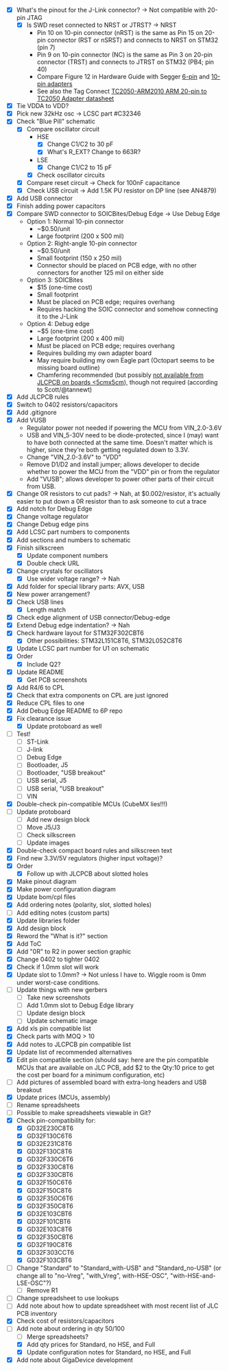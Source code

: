 - [x] What's the pinout for the J-Link connector? -> Not compatible with 20-pin JTAG
  - [x] Is SWD reset connected to NRST or JTRST? -> NRST
    - Pin 10 on 10-pin connector (nRST) is the same as Pin 15 on 20-pin connector (RST or nSRST) and connects to NRST on STM32 (pin 7)
    - Pin 9 on 10-pin connector (NC) is the same as Pin 3 on 20-pin connector (TRST) and connects to JTRST on STM32 (PB4; pin 40)
    - Compare Figure 12 in Hardware Guide with Segger [6-pin](https://www.segger.com/products/debug-probes/j-link/accessories/adapters/6-pin-needle-adapter/) and [10-pin adapters](https://www.segger.com/products/debug-probes/j-link/accessories/adapters/10-pin-needle-adapter/)
    - See also the Tag Connect [TC2050-ARM2010 ARM 20-pin to TC2050 Adapter datasheet](https://www.tag-connect.com/wp-content/uploads/bsk-pdf-manager/TC2050-ARM2010_18.pdf)
- [x] Tie VDDA to VDD?
- [x] Pick new 32kHz osc -> LCSC part #C32346
- [x] Check "Blue Pill" schematic
  - [x] Compare oscillator circuit
    - HSE
      - [x] Change C1/C2 to 30 pF
      - [x] What's R_EXT? Change to 663R?
    - LSE
      - [x] Change C1/C2 to 15 pF
    - [x] Check oscillator circuits
  - [x] Compare reset circuit -> Check for 100nF capacitance
  - [x] Check USB circuit -> Add 1.5K PU resistor on DP line (see AN4879)
- [x] Add USB connector
- [x] Finish adding power capacitors
- [x] Compare SWD connector to SOICBites/Debug Edge -> Use Debug Edge
  - Option 1: Normal 10-pin connector
    - ~$0.50/unit
    - Large footprint (200 x 500 mil)
  - Option 2: Right-angle 10-pin connector
    - ~$0.50/unit
    - Small footprint (150 x 250 mil)
    - Connector should be placed on PCB edge, with no other connectors for another 125 mil on either side
  - Option 3: SOICBites
    - $15 (one-time cost)
    - Small footprint
    - Must be placed on PCB edge; requires overhang
    - Requires hacking the SOIC connector and somehow connecting it to the J-Link
  - Option 4: Debug edge
    - ~$5 (one-time cost)
    - Large footprint (200 x 400 mil)
    - Must be placed on PCB edge; requires overhang
    - Requires building my own adapter board
    - May require building my own Eagle part (Octopart seems to be missing board outline)
    - Chamfering recommended (but possibly [not available from JLCPCB on boards <5cmx5cm](https://jlcpcb.com/quote/pcbOrderFaq/Gold%20Fingers)), though not required (according to Scott/@tannewt)
- [x] Add JLCPCB rules
- [x] Switch to 0402 resistors/capacitors
- [x] Add .gitignore
- [x] Add VUSB
  - Regulator power not needed if powering the MCU from VIN_2.0-3.6V
  - USB and VIN_5-30V need to be diode-protected, since I (may) want to have both connected at the same time. Doesn't matter which is higher, since they're both getting regulated down to 3.3V.
  - Change "VIN_2.0-3.6V" to "VDD"
  - Remove D1/D2 and install jumper; allows developer to decide whether to power the MCU from the "VDD" pin or from the regulator
  - Add "VUSB"; allows developer to power other parts of their circuit from USB.
- [x] Change 0R resistors to cut pads? -> Nah, at $0.002/resistor, it's actually easier to put down a 0R resistor than to ask someone to cut a trace
- [x] Add notch for Debug Edge
- [x] Change voltage regulator
- [x] Change Debug edge pins
- [x] Add LCSC part numbers to components
- [x] Add sections and numbers to schematic
- [x] Finish silkscreen
  - [x] Update component numbers
  - [x] Double check URL
- [x] Change crystals for oscillators
  - [x] Use wider voltage range? -> Nah
- [x] Add folder for special library parts: AVX, USB
- [x] New power arrangement?
- [x] Check USB lines
  - [x] Length match
- [x] Check edge alignment of USB connector/Debug-edge
- [x] Extend Debug edge indentation? -> Nah
- [x] Check hardware layout for STM32F302CBT6
  - [x] Other possibilities: STM32L151C8T6, STM32L052C8T6
- [x] Update LCSC part number for U1 on schematic
- [x] Order
  - [x] Include Q2?
- [x] Update README
  - [x] Get PCB screenshots
- [x] Add R4/6 to CPL
- [x] Check that extra components on CPL are just ignored
- [x] Reduce CPL files to one
- [x] Add Debug Edge README to 6P repo
- [x] Fix clearance issue
  - [x] Update protoboard as well
- [ ] Test!
  - [ ] ST-Link
  - [ ] J-link
  - [ ] Debug Edge
  - [ ] Bootloader, J5
  - [ ] Bootloader, "USB breakout"
  - [ ] USB serial, J5
  - [ ] USB serial, "USB breakout"
  - [ ] VIN
- [x] Double-check pin-compatible MCUs (CubeMX lies!!!)
- [ ] Update protoboard
  - [ ] Add new design block
  - [ ] Move J5/J3
  - [ ] Check silkscreen
  - [ ] Update images
- [x] Double-check compact board rules and silkscreen text
- [x] Find new 3.3V/5V regulators (higher input voltage)?
- [x] Order
  - [x] Follow up with JLCPCB about slotted holes
- [x] Make pinout diagram
- [x] Make power configuration diagram
- [x] Update bom/cpl files
- [x] Add ordering notes (polarity, slot, slotted holes)
- [ ] Add editing notes (custom parts)
- [x] Update libraries folder
- [x] Add design block
- [x] Reword the "What is it?" section
- [x] Add ToC
- [x] Add "0R" to R2 in power section graphic
- [x] Change 0402 to tighter 0402
- [x] Check if 1.0mm slot will work
- [x] Update slot to 1.0mm? -> Not unless I have to. Wiggle room is 0mm under worst-case conditions.
- [ ] Update things with new gerbers
  - [ ] Take new screenshots
  - [ ] Add 1.0mm slot to Debug Edge library
  - [ ] Update design block
  - [ ] Update schematic image
- [x] Add xls pin compatible list
- [x] Check parts with MOQ > 10
- [x] Add notes to JLCPCB pin compatible list
- [x] Update list of recommended alternatives
- [x] Edit pin compatible section (should say: here are the pin compatible MCUs that are available on JLC PCB, add $2 to the Qty:10 price to get the cost per board for a minimum configuration, etc)
- [ ] Add pictures of assembled board with extra-long headers and USB breakout
- [x] Update prices (MCUs, assembly)
- [ ] Rename spreadsheets
- [ ] Possible to make spreadsheets viewable in Git?
- [x] Check pin-compatibility for:
  - [x] GD32E230C8T6
  - [x] GD32F130C6T6
  - [x] GD32E231C8T6
  - [x] GD32F130C8T6
  - [x] GD32F330C6T6
  - [x] GD32F330C8T6
  - [x] GD32F330CBT6
  - [x] GD32F150C6T6
  - [x] GD32F150C8T6
  - [x] GD32F350C6T6
  - [x] GD32F350C8T6
  - [x] GD32E103CBT6
  - [x] GD32F101CBT6
  - [x] GD32E103C8T6
  - [x] GD32F350CBT6
  - [x] GD32F190C8T6
  - [x] GD32F303CCT6
  - [x] GD32F103CBT6
- [ ] Change "Standard" to "Standard_with-USB" and "Standard_no-USB" (or change all to "no-Vreg", "with_Vreg", with-HSE-OSC", "with-HSE-and-LSE-OSC"?)
  - [ ] Remove R1
- [ ] Change spreadsheet to use lookups
- [ ] Add note about how to update spreadsheet with most recent list of JLC PCB inventory
- [x] Check cost of resistors/capacitors
- [ ] Add note about ordering in qty 50/100
  - [ ] Merge spreadsheets?
  - [x] Add qty prices for Standard, no HSE, and Full
  - [x] Update configuration notes for Standard, no HSE, and Full
- [x] Add note about GigaDevice development